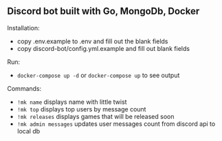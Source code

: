 ## Discord bot built with Go, MongoDb, Docker

Installation:  
- copy .env.example to .env and fill out the blank fields
- copy discord-bot/config.yml.example and fill out blank fields

Run:  
- ```docker-compose up -d``` or ```docker-compose up``` to see output

Commands:
- ```!mk name``` displays name with little twist
- ```!mk top``` displays top users by message count
- ```!mk releases``` displays games that will be released soon
- ```!mk admin messages``` updates user messages count from discord api to local db